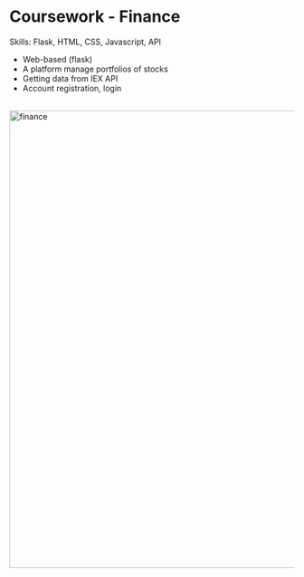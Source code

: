 # Coursework - Finance

Skills: Flask, HTML, CSS, Javascript, API

* Web-based (flask) 
* A platform manage portfolios of stocks
* Getting data from IEX API
* Account registration, login


<br><img width="808" alt="finance" src="https://user-images.githubusercontent.com/70442354/203381028-2c0e9582-2d10-4c7d-b1eb-f072a2ad54bc.png">
